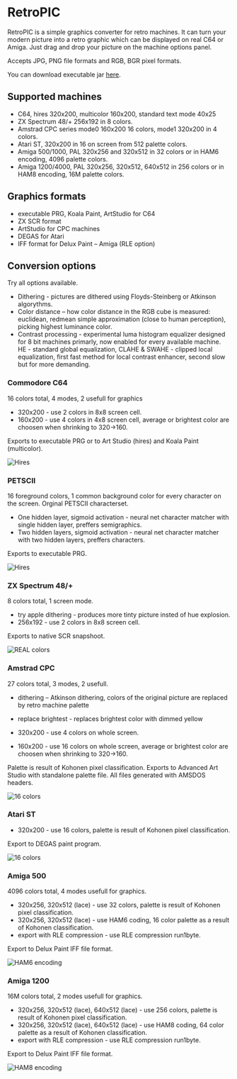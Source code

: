 # RetroPIC

RetroPIC is a simple graphics converter for retro machines. It can turn your modern picture into a retro graphic which can be displayed on real C64 or Amiga. Just drag and drop your picture on the machine options panel.

Accepts JPG, PNG file formats and RGB, BGR pixel formats.

You can download executable jar [here](retropic.jar).

## Supported machines

* C64, hires 320x200, multicolor 160x200, standard text mode 40x25
* ZX Spectrum 48/+ 256x192 in 8 colors.
* Amstrad CPC series mode0 160x200 16 colors, mode1 320x200 in 4 colors.
* Atari ST, 320x200 in 16 on screen from 512 palette colors.
* Amiga 500/1000, PAL 320x256 and 320x512 in 32 colors or in HAM6 encoding, 4096 palette colors.
* Amiga 1200/4000, PAL 320x256, 320x512, 640x512 in 256 colors or in HAM8 encoding, 16M palette colors.

## Graphics formats

* executable PRG, Koala Paint, ArtStudio for C64
* ZX SCR format
* ArtStudio for CPC machines
* DEGAS for Atari
* IFF format for Delux Paint – Amiga (RLE option)

## Conversion options

Try all options available.

* Dithering - pictures are dithered using Floyds-Steinberg or Atkinson algorythms.
* Color distance – how color distance in the RGB cube is measured: euclidean, redmean simple approximation (close to human perception), picking highest luminance color.
* Contrast processing - experimental luma histogram equalizer designed for 8 bit machines primarly, now enabled for every available machine. HE - standard global equalization, CLAHE & SWAHE - clipped local equalization, first fast method for local contrast enhancer, second slow but for more demanding.

### Commodore C64

16 colors total, 4 modes, 2 usefull for graphics

* 320x200 - use 2 colors in 8x8 screen cell.
* 160x200 - use 4 colors in 4x8 screen cell, average or brightest color are choosen when shrinking to 320->160.

Exports to executable PRG or to Art Studio (hires) and Koala Paint (multicolor).

![Hires](venusC64.png)

### PETSCII

16 foreground colors, 1 common background color for every character on the screen. Orginal PETSCII characterset.

* One hidden layer, sigmoid activation - neural net character matcher with single hidden layer, preffers semigraphics.
* Two hidden layers, sigmoid activation - neural net character matcher with two hidden layers, preffers characters.

Exports to executable PRG.

![Hires](petscii.png)

### ZX Spectrum 48/+

8 colors total, 1 screen mode.

* try apple dithering - produces more tinty picture insted of hue explosion.
* 256x192 - use 2 colors in 8x8 screen cell.

Exports to native SCR snapshoot.

![REAL colors](venusZX.png)

### Amstrad CPC

27 colors total, 3 modes, 2 usefull.

* dithering – Atkinson dithering, colors of the original picture are replaced by retro machine palette
* replace brightest - replaces brightest color with dimmed yellow

* 320x200 - use 4 colors on whole screen.
* 160x200 - use 16 colors on whole screen, average or brightest color are choosen when shrinking to 320->160.

Palette is result of Kohonen pixel classification. Exports to Advanced Art Studio with standalone palette file. All files generated with AMSDOS headers.

![16 colors](venusCPC.png)

### Atari ST

* 320x200 - use 16 colors, palette is result of Kohonen pixel classification.

Export to DEGAS paint program.

![16 colors](venusST.png)

### Amiga 500

4096 colors total, 4 modes usefull for graphics.

* 320x256, 320x512 (lace) - use 32 colors, palette is result of Kohonen pixel classification.
* 320x256, 320x512 (lace) - use HAM6 coding, 16 color palette as a result of Kohonen classification.
* export with RLE compression - use RLE compression run1byte.

Export to Delux Paint IFF file format.

![HAM6 encoding](venusAMIGA.png)

### Amiga 1200

16M colors total, 2 modes usefull for graphics.

* 320x256, 320x512 (lace), 640x512 (lace) - use 256 colors, palette is result of Kohonen pixel classification.
* 320x256, 320x512 (lace), 640x512 (lace) - use HAM8 coding, 64 color palette as a result of Kohonen classification.
* export with RLE compression - use RLE compression run1byte.

Export to Delux Paint IFF file format.

![HAM8 encoding](venusAMIGA1200.png)
